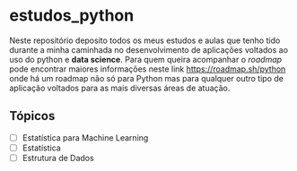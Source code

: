 # estudos_python

Neste repositório deposito todos os meus estudos e aulas que tenho tido durante a minha caminhada no desenvolvimento de aplicações voltados ao uso do python e **data science**. Para quem queira acompanhar o _roadmap_ pode encontrar maiores informações neste link https://roadmap.sh/python onde há um roadmap não só para Python mas para qualquer outro tipo de aplicação voltados para as mais diversas áreas de atuação.

## Tópicos
- [ ] Estatística para Machine Learning
- [ ] Estatística
- [ ] Estrutura de Dados
